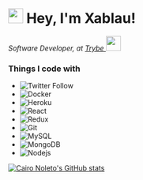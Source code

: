 <h1><img src="https://emojis.slackmojis.com/emojis/images/1531849430/4246/blob-sunglasses.gif?1531849430" width="30" />
  Hey, I'm Xablau!</h1>

<p><em>Software Developer, at <a href="https://github.com/betrybe"> Trybe </a> <img
      src="https://media.giphy.com/media/WUlplcMpOCEmTGBtBW/giphy.gif" width="30"> </em></p>
      
<h3>Things I code with</h3>
<ul>
  <li><img alt="Twitter Follow" src="https://img.shields.io/twitter/follow/caironoleto?label=Visite%20meu%20twitter&style=social"></li>
  <li>
    <img alt="Docker" src="https://img.shields.io/badge/-Docker-46a2f1?style=flat-square&logo=docker&logoColor=white" />
  </li>
  <li>
    <img alt="Heroku" src="https://img.shields.io/badge/-Heroku-430098?style=flat-square&logo=heroku&logoColor=white" />
  </li>
  <li>
    <img alt="React" src="https://img.shields.io/badge/-React-45b8d8?style=flat-square&logo=react&logoColor=white" />
  </li>
  <li>
    <img alt="Redux" src="https://img.shields.io/badge/-Redux-764ABC?style=flat-square&logo=redux&logoColor=white" />
  </li>
  <li>
    <img alt="Git" src="https://img.shields.io/badge/-Git-F05032?style=flat-square&logo=git&logoColor=white" />
  </li>
  <li>
    <img alt="MySQL" src="https://img.shields.io/badge/-MySql-4479A1?style=flat-square&logo=mysql&logoColor=white" />
  </li>
  <li>
    <img alt="MongoDB"
      src="https://img.shields.io/badge/-MongoDB-13aa52?style=flat-square&logo=mongodb&logoColor=white" />
  </li>
  <li>
    <img alt="Nodejs"
      src="https://img.shields.io/badge/-Nodejs-43853d?style=flat-square&logo=Node.js&logoColor=white" />
  </li>
</ul>

[![Cairo Noleto's GitHub stats](https://github-readme-stats.vercel.app/api?username=caironoleto&count_private=true)](https://github.com/caironoleto)

<!--
**caironoleto/caironoleto** is a ✨ _special_ ✨ repository because its `README.md` (this file) appears on your GitHub profile.

Here are some ideas to get you started:

- 🔭 I’m currently working on ...
- 🌱 I’m currently learning ...
- 👯 I’m looking to collaborate on ...
- 🤔 I’m looking for help with ...
- 💬 Ask me about ...
- 📫 How to reach me: ...
- 😄 Pronouns: ...
- ⚡ Fun fact: ...
-->
